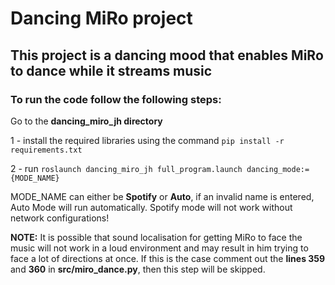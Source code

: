 # Dancing MiRo project
## This project is a dancing mood that enables MiRo to dance while it streams music <br>
### To run the code follow the following steps:

Go to the **dancing_miro_jh directory**<br>

1 - install the required libraries using the command `pip install -r requirements.txt`

2 - run `roslaunch dancing_miro_jh full_program.launch dancing_mode:= {MODE_NAME}` 

MODE_NAME can either be **Spotify** or **Auto**, if an invalid name is entered, Auto Mode will run automatically. Spotify mode will not work without network configurations!

**NOTE:** It is possible that sound localisation for getting MiRo to face the music will not work in a loud environment and may result in him trying to face a lot of directions at once. 
If this is the case comment out the **lines 359** and **360** in **src/miro_dance.py**, then this step will be skipped.


